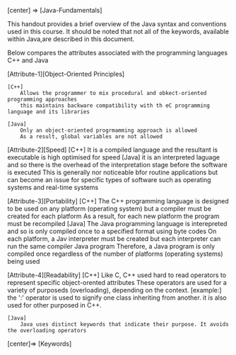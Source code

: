 [center] => [Java-Fundamentals]


This handout provides a brief overview of the Java syntax and conventions used in this course. It should be noted that not all of the keywords, available within Java,are described in this document.



Below compares the attributes associated with the programming languages C++ and Java

[Attribute-1][Object-Oriented Principles]

	[C++]
		Allows the programmer to mix procedural and obkect-oriented programming approaches
		this maintains backware compatibility with th eC programming language and its libraries

	[Java]
		Only an object-oriented progrmamming approach is allowed 
		As a result, global variables are not allowed


[Attribute-2][Speed]
	[C++]
		It is a compiled language and the resultant is executable is high optimised for speed
	[Java]
		it is an interpreted laguage and so there is the overhead of the interpretation stage before the software is executed
		This is generally nor noticeable bfor routine applications but can become an issue for specific types of software such as operating systems and real-time systems


[Attribute-3][Portability]
	[C++]
		The C++ programming language is designed to be used on any platform (operating system) but a compiler must be created for each platform
		As a result, for each new platform the program must be recompiled
	[Java]
		The Java programming language is interepreted and so is only compiled once to a specified format using byte codes
		On each platform, a Jav interpreter must be created but each interpreter can run the same compiler Java program
		Therefore, a Java program is only compiled once regardless of the number of platforms (operating systems) being used

[Attribute-4][Readability]
	[C++]
		Like C, C++ used hard to read operators to represent specific object-orented attributes
		These operators are used for a variety of purposeds (overloading), depending on the context.
		[example:]
			the ':' operator is used to signify one class inheriting from another. it is also used for other purposed in C++.
		
	[Java]
		Java uses distinct keywords that indicate their purpose. It avoids the overloading operators


[center]=> [Keywords]

